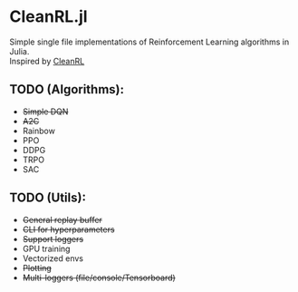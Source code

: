 # CleanRL.jl
Simple single file implementations of Reinforcement Learning algorithms in Julia.  
Inspired by [CleanRL](https://github.com/vwxyzjn/cleanrl)


## TODO (Algorithms):
* ~~Simple DQN~~
* ~~A2C~~
* Rainbow
* PPO
* DDPG
* TRPO
* SAC

## TODO (Utils):
* ~~General replay buffer~~
* ~~CLI for hyperparameters~~
* ~~Support loggers~~
* GPU training
* Vectorized envs
* ~~Plotting~~
* ~~Multi-loggers (file/console/Tensorboard)~~
